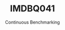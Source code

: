 ---
layout: default
title: IMDBQ041
subtitle: Continuous Benchmarking
selected: IMDB
expanded: Benchmarking
benchmark: /individual_results/IMDBQ041.html
---